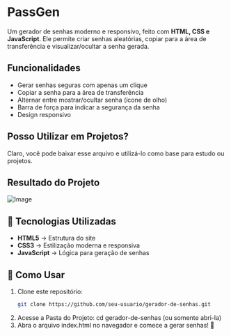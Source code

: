 # PassGen

Um gerador de senhas moderno e responsivo, feito com **HTML, CSS e JavaScript**. Ele permite criar senhas aleatórias, copiar para a área de transferência e visualizar/ocultar a senha gerada.

##  Funcionalidades

* Gerar senhas seguras com apenas um clique
* Copiar a senha para a área de transferência
* Alternar entre mostrar/ocultar senha (ícone de olho)
* Barra de força para indicar a segurança da senha
* Design responsivo

## Posso Utilizar em Projetos?
Claro, você pode baixar esse arquivo e utilizá-lo como base para estudo ou projetos.

##  Resultado do Projeto

![Image](https://github.com/user-attachments/assets/f8fb4642-9552-42a2-b767-c3917c56c712)

## 📂 Tecnologias Utilizadas

- **HTML5** → Estrutura do site  
- **CSS3** → Estilização moderna e responsiva  
- **JavaScript** → Lógica para geração de senhas  

## 📌 Como Usar

1. Clone este repositório:
   ```bash
   git clone https://github.com/seu-usuario/gerador-de-senhas.git
2. Acesse  a Pasta do Projeto:
   cd gerador-de-senhas (ou somente abri-la)
3. Abra o arquivo index.html no navegador e comece a gerar senhas! 🎉
